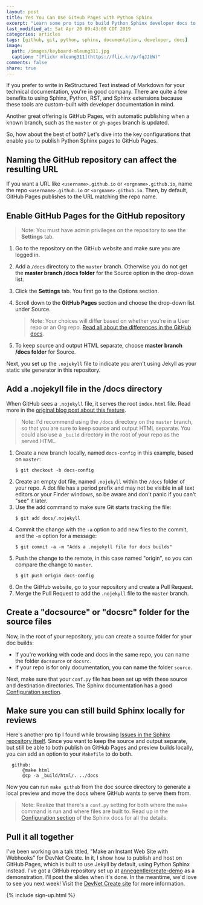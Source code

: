 ```yaml
---
layout: post
title: Yes You Can Use GitHub Pages with Python Sphinx
excerpt: "Learn some pro tips to build Python Sphinx developer docs to both GitHub Pages and your local system."
last_modified_at: Sat Apr 20 09:43:00 CDT 2019
categories: articles
tags: [github, git, python, sphinx, documentation, developer, docs]
image:
  path: /images/keyboard-mleung311.jpg
  caption: "[Flickr mleung311](https://flic.kr/p/fqJJbW)"
comments: false
share: true
---
```


If you prefer to write in ReStructured Text instead of Markdown for your technical documentation, you're in good company. There are quite a few benefits to using Sphinx, Python, RST, and Sphinx extensions because these tools are custom-built with developer documentation in mind.

Another great offering is GitHub Pages, with automatic publishing when a known branch, such as the `master` or `gh-pages` branch is updated.

So, how about the best of both? Let's dive into the key configurations that enable you to publish Python Sphinx pages to GitHub Pages.

## Naming the GitHub repository can affect the resulting URL

If you want a URL like `<username>.github.io` or `<orgname>.github.io`, name the repo `<username>.github.io` or `<orgname>.github.io`. Then, by default, GitHub Pages publishes to the URL matching the repo name.

## Enable GitHub Pages for the GitHub repository

> Note: You must have admin privileges on the repository to see the **Settings** tab.

1. Go to the repository on the GitHub website and make sure you are logged in.
1. Add a `/docs` directory to the `master` branch. Otherwise you do not get the **master branch /docs folder** for the Source option in the drop-down list.
1. Click the **Settings** tab. You first go to the Options section.
1. Scroll down to the **GitHub Pages** section and choose the drop-down list under Source.
   > Note: Your choices will differ based on whether you're in a User repo or an Org repo. [Read all about the differences in the GitHub docs](https://help.github.com/en/articles/user-organization-and-project-pages).

1. To keep source and output HTML separate, choose **master branch /docs folder** for Source.

Next, you set up the `.nojekyll` file to indicate you aren't using Jekyll as your static site generator in this repository.

## Add a .nojekyll file in the /docs directory

When GitHub sees a `.nojekyll` file, it serves the root `index.html` file. Read more in the [original blog post about this feature](https://github.blog/2009-12-29-bypassing-jekyll-on-github-pages/).

> Note: I'd recommend using the `/docs` directory on the `master` branch, so that you are sure to keep source and output HTML separate. You could also use a `_build` directory in the root of your repo as the served HTML.

1. Create a new branch locally, named `docs-config` in this example, based on `master`:
   ```
   $ git checkout -b docs-config
   ```
1. Create an empty dot file, named `.nojekyll` within the `/docs` folder of your repo. A dot file has a period prefix and may not be visible in all text editors or your Finder windows, so be aware and don't panic if you can't "see" it later.
1. Use the add command to make sure Git starts tracking the file:
   ```
   $ git add docs/.nojekyll
   ```
1. Commit the change with the `-a` option to add new files to the commit, and the `-m` option for a message:
   ```
   $ git commit -a -m "Adds a .nojekyll file for docs builds"
   ```
1. Push the change to the remote, in this case named "origin", so you can compare the change to `master`.
   ```
   $ git push origin docs-config
   ```
1. On the GitHub website, go to your repository and create a Pull Request.
1. Merge the Pull Request to add the `.nojekyll` file to the `master` branch.

## Create a "docsource" or "docsrc" folder for the source files

Now, in the root of your repository, you can create a source folder for your doc builds:

  - If you're working with code and docs in the same repo, you can name the folder `docsource` or `docsrc`.
  - If your repo is for only documentation, you can name the folder `source`.

Next, make sure that your `conf.py` file has been set up with these source and destination directories. The Sphinx documentation has a good [Configuration section](https://www.sphinx-doc.org/en/master/usage/configuration.html).

## Make sure you can still build Sphinx locally for reviews

Here's another pro tip I found while browsing [Issues in the Sphinx repository itself](https://github.com/sphinx-doc/sphinx/issues/3382#issuecomment-470772316). Since you want to keep the source and output separate, but still be able to both publish on GitHub Pages and preview builds locally, you can add an option to your `Makefile` to do both.

```
  github:
      @make html
      @cp -a _build/html/. ../docs
```

Now you can run `make github` from the doc source directory to generate a local preview and move the docs where GitHub wants to serve them from.

> Note: Realize that there's a `conf.py` setting for both where the `make` command is run and where files are built to. Read up in the [Configuration section](https://www.sphinx-doc.org/en/master/usage/configuration.html) of the Sphinx docs for all the details.

## Pull it all together

I've been working on a talk titled, "Make an Instant Web Site with Webhooks" for DevNet Create. In it, I show how to publish and host on GitHub Pages, which is built to use Jekyll by default, using Python Sphinx instead. I've got a GitHub repository set up at [annegentle/create-demo](https://github.com/annegentle/create-demo) as a demonstration. I'll post the slides when it's done. In the meantime, we'd love to see you next week! Visit the [DevNet Create site](https://developer.cisco.com/devnetcreate/2019) for more information.

{% include sign-up.html %}
